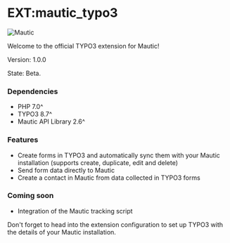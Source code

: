EXT:mautic_typo3
===========
![Mautic](http://i.imgur.com/g56p37X.jpg "Mautic Open Source Marketing Automation together with the CMS power of TYPO3")

Welcome to the official TYPO3 extension for Mautic!

Version: 1.0.0

State: Beta.

### Dependencies
* PHP 7.0^
* TYPO3 8.7^
* Mautic API Library 2.6^

### Features
* Create forms in TYPO3 and automatically sync them with your Mautic installation (supports create, duplicate, edit and delete)
* Send form data directly to Mautic
* Create a contact in Mautic from data collected in TYPO3 forms

### Coming soon
* Integration of the Mautic tracking script

Don't forget to head into the extension configuration to set up TYPO3 with the details of your Mautic installation.
